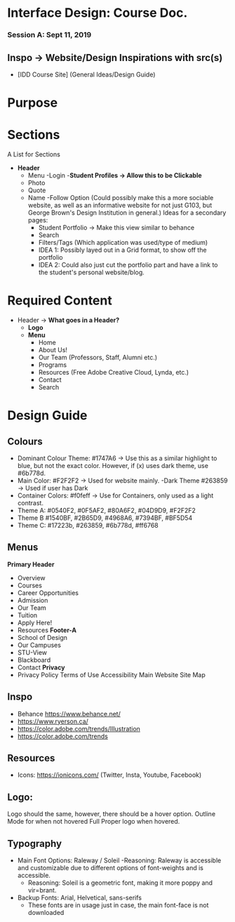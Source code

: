 # Interface Design: Course Doc.

### Session A: Sept 11, 2019
## Inspo -> Website/Design Inspirations with src(s)
- [IDD Course Site] (General Ideas/Design Guide)
# Purpose

# Sections
A List for Sections 
- **Header**
  - Menu
  -Login
-**Student Profiles -> Allow this to be Clickable**
  - Photo 
  - Quote 
  - Name
  -Follow Option (Could possibly make this a more sociable website, as well as an informative website for not just G103, but George Brown's Design Institution in general.)
       Ideas for a secondary pages:
     - Student Portfolio -> Make this view similar to behance
     - Search 
     - Filters/Tags (Which application was used/type of medium)
     - IDEA 1: Possibly layed out in a Grid format, to show off the portfolio
     - IDEA 2: Could also just cut the portfolio part and have a link to the student's personal website/blog.
# Required Content 
- Header -> **What goes in a Header?**
    - **Logo** 
    - **Menu** 
      - Home
      - About Us!
      - Our Team (Professors, Staff, Alumni etc.)
      - Programs
      - Resources (Free Adobe Creative Cloud, Lynda, etc.)
      - Contact
      - Search 
# Design Guide    
## Colours
  - Dominant Colour Theme: #1747A6 -> Use this as a similar highlight to blue, but not the exact color. However, if (x) uses dark theme, use #6b778d.
  - Main Color: #F2F2F2 -> Used for website mainly.
  -Dark Theme #263859 -> Used if user has Dark 
  - Container Colors: #f0feff -> Use for Containers, only used as a light contrast. 
  - Theme A: #0540F2, #0F5AF2, #80A6F2, #04D9D9, #F2F2F2
  - Theme B #1540BF, #2B65D9, #4968A6, #7394BF, #BF5D54
  - Theme C: #17223b, #263859, #6b778d, #ff6768


## Menus
**Primary Header**
- Overview
- Courses
- Career Opportunities
- Admission
- Our Team
- Tuition
- Apply Here!
- Resources
**Footer-A**
- School of Design
- Our Campuses
- STU-View
- Blackboard
- Contact
**Privacy**
- Privacy Policy
Terms of Use
Accessibility
Main Website
Site Map
## Inspo
- Behance https://www.behance.net/
- https://www.ryerson.ca/
- https://color.adobe.com/trends/Illustration
- https://color.adobe.com/trends
## Resources
 - Icons: https://ionicons.com/ (Twitter, Insta, Youtube, Facebook)

  
## Logo:
Logo should the same, however, there should be a hover option.
Outline Mode for when not hovered
Full Proper logo when hovered. 

## Typography
- Main Font Options: Raleway / Soleil
    -Reasoning: Raleway is accessible and customizable due to different options of font-weights and is accessible.
    - Reasoning: Soleil is a geometric font, making it more poppy and vir=brant. 
- Backup Fonts: Arial, Helvetical, sans-serifs 
    - These fonts are in usage just in case, the main font-face is not downloaded

